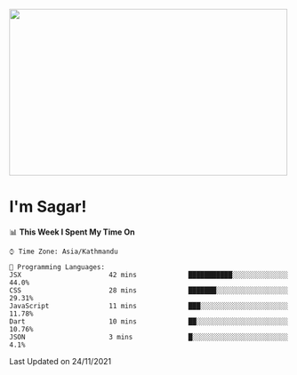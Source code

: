 
<img src="https://media.giphy.com/media/3ornk57KwDXf81rjWM/giphy.gif" width="500" height="300" frameBorder="0" class="giphy-embed" allowFullScreen></img>

#   I'm Sagar!

<!--START_SECTION:waka-->
📊 **This Week I Spent My Time On** 

```text
⌚︎ Time Zone: Asia/Kathmandu

💬 Programming Languages: 
JSX                      42 mins             ███████████░░░░░░░░░░░░░░   44.0% 
CSS                      28 mins             ███████░░░░░░░░░░░░░░░░░░   29.31% 
JavaScript               11 mins             ███░░░░░░░░░░░░░░░░░░░░░░   11.78% 
Dart                     10 mins             ██░░░░░░░░░░░░░░░░░░░░░░░   10.76% 
JSON                     3 mins              █░░░░░░░░░░░░░░░░░░░░░░░░   4.1%

```


 Last Updated on 24/11/2021
<!--END_SECTION:waka-->
